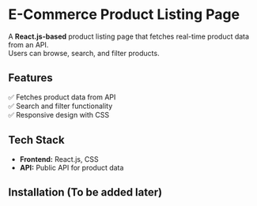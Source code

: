 # E-Commerce Product Listing Page

A **React.js-based** product listing page that fetches real-time product data from an API.  
Users can browse, search, and filter products.

## Features
✅ Fetches product data from API  
✅ Search and filter functionality  
✅ Responsive design with CSS  

## Tech Stack
- **Frontend:** React.js, CSS  
- **API:** Public API for product data  

## Installation (To be added later)
